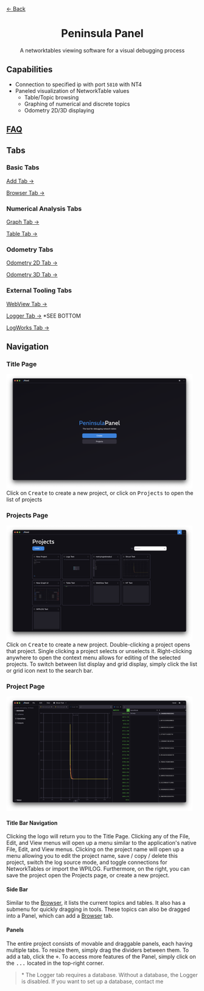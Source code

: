 <a href="../../README.md" class="back">← Back</a>

<div>
    <h1 id="peninsula-panel" align="center">Peninsula Panel</h1>
    <p align="center">A networktables viewing software for a visual debugging process</p>
</div>

## Capabilities
- Connection to specified ip with port `5810` with NT4
- Paneled visualization of NetworkTable values
    - Table/Topic browsing
    - Graphing of numerical and discrete topics
    - Odometry 2D/3D displaying

## [FAQ](./FAQ.md)

## Tabs

### Basic Tabs
[Add Tab →](./tabs/ADD.md)

[Browser Tab →](./tabs/BROWSER.md)

### Numerical Analysis Tabs
[Graph Tab →](./tabs/GRAPH.md)

[Table Tab →](./tabs/TABLE.md)

### Odometry Tabs
[Odometry 2D Tab →](./tabs/ODOMETRY2D.md)

[Odometry 3D Tab →](./tabs/ODOMETRY3D.md)

### External Tooling Tabs
[WebView Tab →](./tabs/WEBVIEW.md)

[Logger Tab →](./tabs/LOGGER.md) *SEE BOTTOM

[LogWorks Tab →](./tabs/LOGWORKS.md)

## Navigation

### Title Page
<img src="./title.png" height="300px">
Click on <kbd>Create</kbd> to create a new project, or click on <kbd>Projects</kbd> to open the list of projects

### Projects Page
<img src="./projects.png" height="300px">
Click on <kbd>Create</kbd> to create a new project. Double-clicking a project opens that project. Single clicking a project selects or unselects it. Right-clicking anywhere to open the context menu allows for editing of the selected projects. To switch between list display and grid display, simply click the list or grid icon next to the search bar.

### Project Page
<img src="./project.png" height="300px">

#### Title Bar Navigation
Clicking the logo will return you to the Title Page. Clicking any of the File, Edit, and View menus will open up a menu similar to the application's native File, Edit, and View menus. Clicking on the project name will open up a menu allowing you to edit the project name, save / copy / delete this project, switch the log source mode, and toggle connections for NetworkTables or import the WPILOG. Furthermore, on the right, you can save the project open the Projects page, or create a new project.

#### Side Bar
Similar to the [Browser](./tabs/BROWSER.md), it lists the current topics and tables. It also has a submenu for quickly dragging in tools. These topics can also be dragged into a Panel, which can add a [Browser](./tabs/BROWSER.md) tab.

#### Panels
The entire project consists of movable and draggable panels, each having multiple tabs. To resize them, simply drag the dividers between them. To add a tab, click the <kbd>+</kbd>. To access more features of the Panel, simply click on the <kbd>...</kbd> located in the top-right corner.

> \* The Logger tab requires a database. Without a database, the Logger is disabled. If you want to set up a database, contact me
